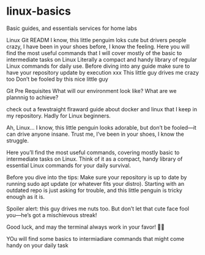 # linux-basics
Basic guides, and essentials services for home labs


Linux Git READM
I know, this little penguim loks cute but drivers people crazy, I have been in your shoes before, I know the feeling.
Here you will find the most useful commands that I will cover mostly of the basic to intermediate tasks on Linux
Literally a compact and handy library of regular Linux commands for daily use. 
Before diving into any guide make sure to have your repository update by execution xxx
This little guy drives me crazy too
Don’t be fooled by this nice little guy



Git
Pre Requisites
What will our environment look like?
What are we plannnig to achieve?

check out a fewstraight flraward guide about docker and linux that I keep in my repository.
Hadly for Linux beginners.


Ah, Linux... I know, this little penguin looks adorable, but don’t be fooled—it can drive anyone insane. Trust me, I’ve been in your shoes, I know the struggle.

Here you’ll find the most useful commands, covering mostly basic to intermediate tasks on Linux. Think of it as a compact, handy library of essential Linux commands for your daily survival.

Before you dive into the tips: Make sure your repository is up to date by running sudo apt update (or whatever fits your distro). Starting with an outdated repo is just asking for trouble, and this little penguin is tricky enough as it is.

Spoiler alert: this guy drives me nuts too. But don’t let that cute face fool you—he’s got a mischievous streak!

Good luck, and may the terminal always work in your favor! 🐧✨

YOu will find some basics to intermiadiare commands that might come handy on your daily task
